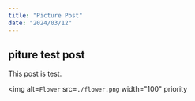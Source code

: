 ```yaml
---
title: "Picture Post"
date: "2024/03/12"
---
```


## piture test post

This post is test.

<img
  alt=`Flower`
  src=`./flower.png`
  width="100"
  priority
>